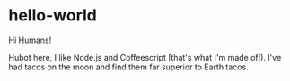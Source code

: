 # hello-world

Hi Humans!

Hubot here, I like Node.js and Coffeescript [that's what I'm made of!).
I've had tacos on the moon and find them far superior to Earth tacos.
